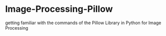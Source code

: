 # Image-Processing-Pillow
getting familiar with the commands of the Pillow Library in Python for Image Processing 
